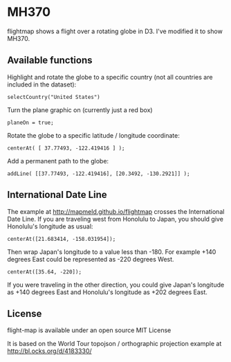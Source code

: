 # MH370

flightmap shows a flight over a rotating globe in D3. I've modified it to show MH370.

## Available functions

Highlight and rotate the globe to a specific country (not all countries are included in the dataset):

    selectCountry("United States")

Turn the plane graphic on (currently just a red box)

    planeOn = true;

Rotate the globe to a specific latitude / longitude coordinate:

    centerAt( [ 37.77493, -122.419416 ] );

Add a permanent path to the globe:

    addLine( [[37.77493, -122.419416], [20.3492, -130.2921]] );

## International Date Line

The example at http://mapmeld.github.io/flightmap crosses the International Date Line. If you are traveling west from Honolulu to Japan, you should give Honolulu's longitude as usual:

    centerAt([21.683414, -158.031954]);

Then wrap Japan's longitude to a value less than -180. For example +140 degrees East could be represented as -220 degrees West.

    centerAt([35.64, -220]);

If you were traveling in the other direction, you could give Japan's longitude as +140 degrees East and Honolulu's longitude as +202 degrees East.

## License

flight-map is available under an open source MIT License

It is based on the World Tour topojson / orthographic projection example at http://bl.ocks.org/d/4183330/
